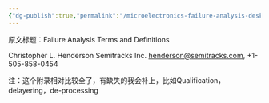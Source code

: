 ```yaml
---
{"dg-publish":true,"permalink":"/microelectronics-failure-analysis-desk-reference-7th-edition/section-9-fundamental-topics-and-reference-information//"}
---
```



原文标题：Failure Analysis Terms and Definitions

Christopher L. Henderson Semitracks Inc.
henderson@semitracks.com, +1-505-858-0454

注：这个附录相对比较全了，有缺失的我会补上，比如Qualification，delayering，de-processing